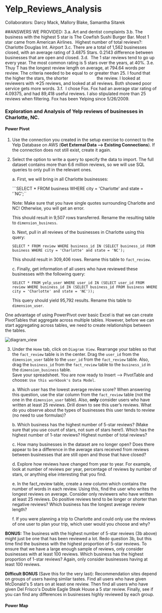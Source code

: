 # Yelp_Reviews_Analysis

Collaborators: Darcy Mack, Mallory Blake, Samantha Sitarek

##ANSWERS WE PROVIDED:
3.a. Art and dentist complaints
3.b. The business with the highest 5 star is The Cowfish Sushi Burger Bar. Most 1 star came from American Airlines.  Highest number of total reviews?: Charlotte Douglas Int. Airport
3.c. There are a total of 1,562 businesses closed, with an average rating of 3.4875 Stars. 0.2143 difference between businesses that are open and closed.
3.d.  The 1 star reviews tend to go up every year. The most common rating is 5 stars over the years, at 40%.
3.e.  Thuy T has the longest review length on average, at 794.64 words per review. The criteria needed to be equal to or greater than 25. I found that the higher the stars, the shorter                         the review. I looked at reviewers with =>25 reviews, and looked at all reviews. Both showed poor service gets more words. 
3.f.  I chose Fox. Fox had an average star rating of 4.09375, and had 89,418 useful reviews. I also stipulated more than 25 reviews when filtering. Fox has been Yelping since 5/26/2009.

### Exploration and Analysis of Yelp reviews of businesses in Charlotte, NC.  

#### Power Pivot

1. Use the connection you created in the setup exercise to connect to the Yelp Database on AWS (**Get External Data --> Existing Connections**). If the connection does not still exist, create it again.

2. Select the option to write a query to specify the data to import. The full dataset contains more than 6.6 million reviews, so we will use SQL queries to only pull in the relevant ones.  

    a. First, we will bring in all Charlotte businesses:  

    ```SELECT * FROM business WHERE city = 'Charlotte' and state = '`NC';``  

    Note: Make sure that you have single quotes surrounding Charlotte and NC! Otherwise, you will get an error.  


    This should result in 9,507 rows transferred. Rename the resulting table to `dimension_business`.

    b.  Next, pull in all reviews of the businesses in Charlotte using this query:  

    ```SELECT * FROM review WHERE business_id IN (SELECT business_id FROM business WHERE city = 'Charlotte' and state = 'NC');```

    This should result in 309,406 rows. Rename this table to `fact_review`.

    c.  Finally, get information of all users who have reviewed these businesses with the following query:  

    ```SELECT * FROM yelp_user WHERE user_id IN (SELECT user_id FROM review WHERE business_id IN (SELECT business_id FROM business WHERE city = 'Charlotte' and state = 'NC'));```

    This query should yield 95,792 results. Rename this table to `dimension_user`.







One advantage of using PowerPivot over basic Excel is that we can create PivotTables that aggregate across multiple tables. However, before we can start aggregating across tables, we need to create relationships between the tables.  

 ![diagram_view](assets/relationship.png)  

 3. Under the `Home` tab, click on `Diagram View`. Rearrange your tables so that the `fact_review` table is in the center. Drag the `user_id` from the `dimension_user` table to the `user_id` from the `fact_review` table. Also, drag the `business_id` from the `fact_review` table to the `business_id` in the `dimension_business` table.  
 Save your spreadsheet. You are now ready to Insert --> PivotTable and choose: `Use this workbook's Data Model`.

       a. Which  user has the lowest average review score? When answering this question, use the star column from the `fact_review` table (not the one in the `dimension_user` table). Also, **only** consider users who have written at least 25 reviews. Drill down to see this user’s reviews. What do you observe about the types of businesses this user tends to review (no need to use formulas)?   

      b. Which business has the highest number of 5-star reviews? (Make sure that you use count of stars, not sum of stars here!). Which has the highest number of 1-star reviews? Highest number of total reviews?

      c. How many businesses in the dataset are no longer open? Does there appear to be a difference in the average stars received from reviews between businesses that are still open and those that have closed?

      d. Explore how reviews have changed from year to year. For example, look at number of reviews per year, percentage of reviews by number of stars, or anything else interesting that you find.

      e. In the fact_review table, create a new column which contains the number of words in each review. Using this, find the user who writes the longest reviews on average. Consider only reviewers who have written at least 25 reviews. Do positive reviews tend to be longer or shorter than negative reviews? Which business has the longest average review length?

      f. If you were planning a trip to Charlotte and could only use the reviews of one user to plan your trip, which user would you choose and why?

**BONUS:**  The business with the highest number of 5-star reviews (3b above) might just be one that has been reviewed a lot. Redo question 3b, but this time find the business with the highest proportion of 5-star reviews. To ensure that we have a large enough sample of reviews, only consider businesses with at least 100 reviews. Which business has the highest proportion of 1-star reviews? Again, only consider businesses having at least 100 reviews.   

**Difficult BONUS** (Save this for the very last): Recommendation sites depend on groups of users having similar tastes. Find all users who have given McDonald's 5 stars on at least one review. Then find all users who have given Del Frisco's Double Eagle Steak House a 5 star review. Finally, see if you can find any differences in businesses highly reviewed by each group.

#### Power Map
